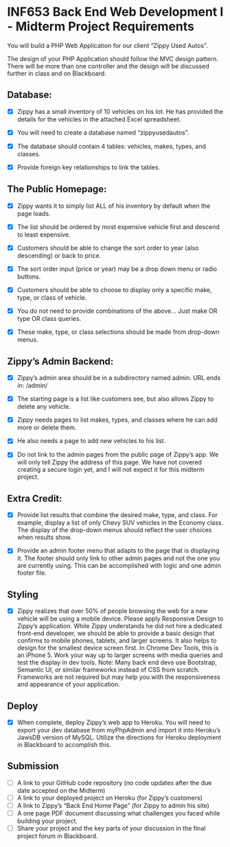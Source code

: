 # INF653 Back End Web Development I - Midterm Project Requirements

You will build a PHP Web Application for our client “Zippy Used Autos”.

The design of your PHP Application should follow the MVC design pattern. There will be more than one controller and the design will be discussed further in class and on Blackboard.

## Database:
- [x] Zippy has a small inventory of 10 vehicles on his lot. He has provided the details for the vehicles in the attached Excel spreadsheet.

- [x] You will need to create a database named “zippyusedautos”.

- [x] The database should contain 4 tables: vehicles, makes, types, and classes.

- [x] Provide foreign key relationships to link the tables.

## The Public Homepage:
- [x] Zippy wants it to simply list ALL of his inventory by default when the page loads.

- [x] The list should be ordered by most expensive vehicle first and descend to least expensive.

- [x] Customers should be able to change the sort order to year (also descending) or back to price.

- [x] The sort order input (price or year) may be a drop down menu or radio buttons.

- [x] Customers should be able to choose to display only a specific make, type, or class of vehicle.

- [x] You do not need to provide combinations of the above... Just make OR type OR class queries.

- [x] These make, type, or class selections should be made from drop-down menus.

## Zippy’s Admin Backend:

- [x] Zippy’s admin area should be in a subdirectory named admin. URL ends in: /admin/

- [x] The starting page is a list like customers see, but also allows Zippy to delete any vehicle.

- [x] Zippy needs pages to list makes, types, and classes where he can add more or delete them.

- [x] He also needs a page to add new vehicles to his list.

- [x] Do not link to the admin pages from the public page of Zippy’s app. We will only tell Zippy the address of this page. We have not covered creating a secure login yet, and I will not expect it for this midterm project.

## Extra Credit:
- [x] Provide list results that combine the desired make, type, and class. For example, display a list of only Chevy SUV vehicles in the Economy class. The display of the drop-down menus should reflect the user choices when results show.

- [x] Provide an admin footer menu that adapts to the page that is displaying it. The footer should only link to other admin pages and not the one you are currently using. This can be accomplished with logic and one admin footer file.


## Styling
- [x] Zippy realizes that over 50% of people browsing the web for a new vehicle will be using a mobile device. Please apply Responsive Design to Zippy’s application. While Zippy understands he did not hire a dedicated front-end developer, we should be able to provide a basic design that confirms to mobile phones, tablets, and larger screens. It also helps to design for the smallest device screen first. In Chrome Dev Tools, this is an iPhone 5. Work your way up to larger screens with media queries and test the display in dev tools. Note: Many back end devs use Bootstrap, Semantic UI, or similar frameworks instead of CSS from scratch. Frameworks are not required but may help you with the responsiveness and appearance of your application.

## Deploy
- [x] When complete, deploy Zippy’s web app to Heroku. You will need to export your dev database from myPhpAdmin and import it into Heroku’s JawsDB version of MySQL. Utilize the directions for Heroku deployment in Blackboard to accomplish this.

## Submission
- [ ] A link to your GitHub code repository (no code updates after the due date accepted on the Midterm)
- [ ] A link to your deployed project on Heroku (for Zippy’s customers)
- [ ] A link to Zippy’s “Back End Home Page” (for Zippy to admin his site)
- [ ] A one page PDF document discussing what challenges you faced while building your project.
- [ ] Share your project and the key parts of your discussion in the final project forum in Blackboard.
